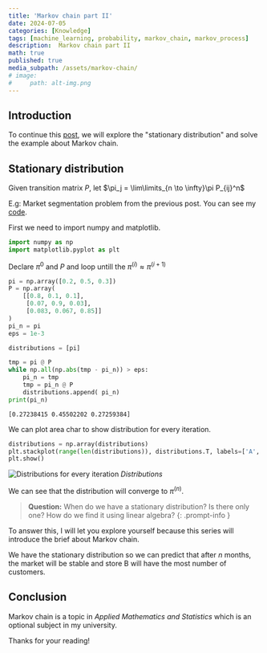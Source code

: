 ```yaml
---
title: 'Markov chain part II'
date: 2024-07-05
categories: [Knowledge]
tags: [machine_learning, probability, markov_chain, markov_process]
description:  Markov chain part II
math: true
published: true
media_subpath: /assets/markov-chain/
# image:
#     path: alt-img.png
---
```


## Introduction
To continue this <a href="https://nguyennn263.github.io/posts/markov-chain/" target="_blank">post</a>, we will explore the "stationary distribution" and solve the example about Markov chain.

## Stationary distribution 
Given transition matrix $P$, let $\pi_j = \lim\limits_{n \to \infty}\pi P_{ij}^n$

E.g: Market segmentation problem from the previous post. You can see my <a href="https://github.com/nguyennn263/nguyennn263.github.io/blob/main/assets/markov-chain/markov.ipynb" target="_blank">code</a>.

First we need to import numpy and matplotlib.

````python
import numpy as np
import matplotlib.pyplot as plt
````

Declare $\pi^{{0}}$ and $P$ and loop untill the $\pi^{(i)} \approx\pi^{(i+1)}$

````python
pi = np.array([0.2, 0.5, 0.3])
P = np.array(
    [[0.8, 0.1, 0.1],
     [0.07, 0.9, 0.03],
     [0.083, 0.067, 0.85]]
)
pi_n = pi
eps = 1e-3

distributions = [pi]

tmp = pi @ P
while np.all(np.abs(tmp - pi_n)) > eps: 
    pi_n = tmp
    tmp = pi_n @ P
    distributions.append( pi_n)
print(pi_n)
````
````plaintext
[0.27238415 0.45502202 0.27259384]
````

We can plot area char to show distribution for every iteration.

````python
distributions = np.array(distributions)
plt.stackplot(range(len(distributions)), distributions.T, labels=['A', 'B', 'C'], alpha=0.8)
plt.show()
````

![Distributions for every iteration](prob1.png)
_Distributions_

We can see that the distribution will converge to $\pi^{(n)}$.

> **Question:** When do we have a stationary distribution? Is there only one? How do we find it using linear algebra? 
{: .prompt-info }

To answer this, I will let you explore yourself because this series will introduce the brief about Markov chain.

We have the stationary distribution so we can predict that after $n$ months, the market will be stable and store B will have the most number of customers.

## Conclusion
Markov chain is a topic in *Applied Mathematics and Statistics* which is an optional subject in my university. 

Thanks for your reading!  

